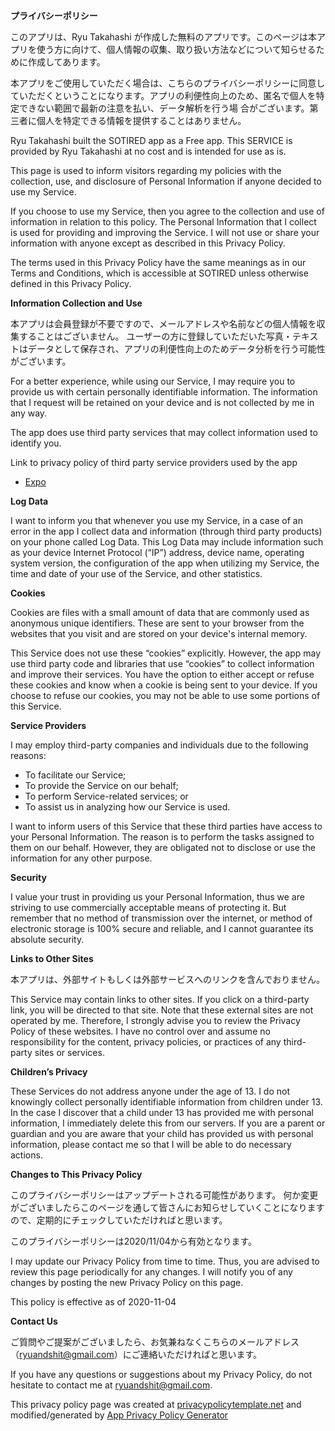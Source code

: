 **プライバシーポリシー**

このアプリは、Ryu Takahashi が作成した無料のアプリです。このページは本アプリを使う方に向けて、個人情報の収集、取り扱い方法などについて知らせるために作成してあります。

本アプリをご使用していただく場合は、こちらのプライバシーポリシーに同意していただくということになります。アプリの利便性向上のため、匿名で個人を特定できない範囲で最新の注意を払い、データ解析を行う場
合がございます。第三者に個人を特定できる情報を提供することはありません。

Ryu Takahashi built the SOTIRED app as a Free app. This SERVICE is provided by Ryu Takahashi at no cost and is intended for use as is.

This page is used to inform visitors regarding my policies with the collection, use, and disclosure of Personal Information if anyone decided to use my Service.

If you choose to use my Service, then you agree to the collection and use of information in relation to this policy. The Personal Information that I collect is used for providing and improving the Service. I will not use or share your information with anyone except as described in this Privacy Policy.

The terms used in this Privacy Policy have the same meanings as in our Terms and Conditions, which is accessible at SOTIRED unless otherwise defined in this Privacy Policy.

**Information Collection and Use**

本アプリは会員登録が不要ですので、メールアドレスや名前などの個人情報を収集することはございません。
ユーザーの方に登録していただいた写真・テキストはデータとして保存され、アプリの利便性向上のためデータ分析を行う可能性がございます。

For a better experience, while using our Service, I may require you to provide us with certain personally identifiable information. The information that I request will be retained on your device and is not collected by me in any way.

The app does use third party services that may collect information used to identify you.

Link to privacy policy of third party service providers used by the app

*   [Expo](https://expo.io/privacy)

**Log Data**

I want to inform you that whenever you use my Service, in a case of an error in the app I collect data and information (through third party products) on your phone called Log Data. This Log Data may include information such as your device Internet Protocol (“IP”) address, device name, operating system version, the configuration of the app when utilizing my Service, the time and date of your use of the Service, and other statistics.

**Cookies**

Cookies are files with a small amount of data that are commonly used as anonymous unique identifiers. These are sent to your browser from the websites that you visit and are stored on your device's internal memory.

This Service does not use these “cookies” explicitly. However, the app may use third party code and libraries that use “cookies” to collect information and improve their services. You have the option to either accept or refuse these cookies and know when a cookie is being sent to your device. If you choose to refuse our cookies, you may not be able to use some portions of this Service.

**Service Providers**

I may employ third-party companies and individuals due to the following reasons:

*   To facilitate our Service;
*   To provide the Service on our behalf;
*   To perform Service-related services; or
*   To assist us in analyzing how our Service is used.

I want to inform users of this Service that these third parties have access to your Personal Information. The reason is to perform the tasks assigned to them on our behalf. However, they are obligated not to disclose or use the information for any other purpose.

**Security**

I value your trust in providing us your Personal Information, thus we are striving to use commercially acceptable means of protecting it. But remember that no method of transmission over the internet, or method of electronic storage is 100% secure and reliable, and I cannot guarantee its absolute security.

**Links to Other Sites**

本アプリは、外部サイトもしくは外部サービスへのリンクを含んでおりません。

This Service may contain links to other sites. If you click on a third-party link, you will be directed to that site. Note that these external sites are not operated by me. Therefore, I strongly advise you to review the Privacy Policy of these websites. I have no control over and assume no responsibility for the content, privacy policies, or practices of any third-party sites or services.

**Children’s Privacy**

These Services do not address anyone under the age of 13. I do not knowingly collect personally identifiable information from children under 13\. In the case I discover that a child under 13 has provided me with personal information, I immediately delete this from our servers. If you are a parent or guardian and you are aware that your child has provided us with personal information, please contact me so that I will be able to do necessary actions.

**Changes to This Privacy Policy**

このプライバシーポリシーはアップデートされる可能性があります。
何か変更がございましたらこのページを通して皆さんにお知らせしていくことになりますので、定期的にチェックしていただければと思います。

このプライバシーポリシーは2020/11/04から有効となります。

I may update our Privacy Policy from time to time. Thus, you are advised to review this page periodically for any changes. I will notify you of any changes by posting the new Privacy Policy on this page.

This policy is effective as of 2020-11-04

**Contact Us**

ご質問やご提案がございましたら、お気兼ねなくこちらのメールアドレス（ryuandshit@gmail.com）にご連絡いただければと思います。

If you have any questions or suggestions about my Privacy Policy, do not hesitate to contact me at ryuandshit@gmail.com.

This privacy policy page was created at [privacypolicytemplate.net](https://privacypolicytemplate.net) and modified/generated by [App Privacy Policy Generator](https://app-privacy-policy-generator.nisrulz.com/)
